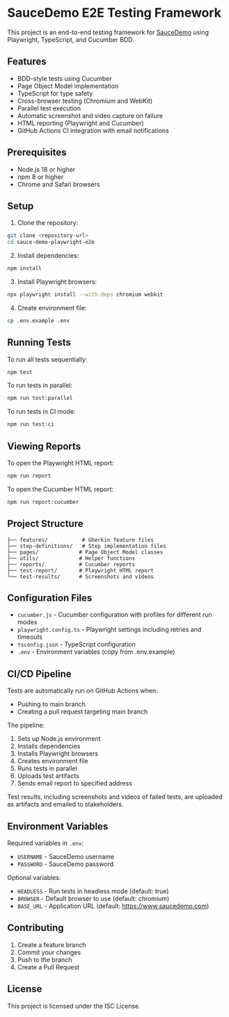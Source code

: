 # SauceDemo E2E Testing Framework

This project is an end-to-end testing framework for [SauceDemo](https://www.saucedemo.com) using Playwright, TypeScript, and Cucumber BDD.

## Features

- BDD-style tests using Cucumber
- Page Object Model implementation
- TypeScript for type safety
- Cross-browser testing (Chromium and WebKit)
- Parallel test execution
- Automatic screenshot and video capture on failure
- HTML reporting (Playwright and Cucumber)
- GitHub Actions CI integration with email notifications

## Prerequisites

- Node.js 18 or higher
- npm 8 or higher
- Chrome and Safari browsers

## Setup

1. Clone the repository:
```bash
git clone <repository-url>
cd sauce-demo-playwright-e2e
```

2. Install dependencies:
```bash
npm install
```

3. Install Playwright browsers:
```bash
npx playwright install --with-deps chromium webkit
```

4. Create environment file:
```bash
cp .env.example .env
```

## Running Tests

To run all tests sequentially:
```bash
npm test
```

To run tests in parallel:
```bash
npm run test:parallel
```

To run tests in CI mode:
```bash
npm run test:ci
```

## Viewing Reports

To open the Playwright HTML report:
```bash
npm run report
```

To open the Cucumber HTML report:
```bash
npm run report:cucumber
```

## Project Structure

```
├── features/           # Gherkin feature files
├── step-definitions/   # Step implementation files
├── pages/             # Page Object Model classes
├── utils/             # Helper functions
├── reports/           # Cucumber reports
├── test-report/       # Playwright HTML report
└── test-results/      # Screenshots and videos
```

## Configuration Files

- `cucumber.js` - Cucumber configuration with profiles for different run modes
- `playwright.config.ts` - Playwright settings including retries and timeouts
- `tsconfig.json` - TypeScript configuration
- `.env` - Environment variables (copy from .env.example)

## CI/CD Pipeline

Tests are automatically run on GitHub Actions when:
- Pushing to main branch
- Creating a pull request targeting main branch

The pipeline:
1. Sets up Node.js environment
2. Installs dependencies
3. Installs Playwright browsers
4. Creates environment file
5. Runs tests in parallel
6. Uploads test artifacts
7. Sends email report to specified address

Test results, including screenshots and videos of failed tests, are uploaded as artifacts and emailed to stakeholders.

## Environment Variables

Required variables in `.env`:
- `USERNAME` - SauceDemo username
- `PASSWORD` - SauceDemo password

Optional variables:
- `HEADLESS` - Run tests in headless mode (default: true)
- `BROWSER` - Default browser to use (default: chromium)
- `BASE_URL` - Application URL (default: https://www.saucedemo.com)

## Contributing

1. Create a feature branch
2. Commit your changes
3. Push to the branch
4. Create a Pull Request

## License

This project is licensed under the ISC License. 